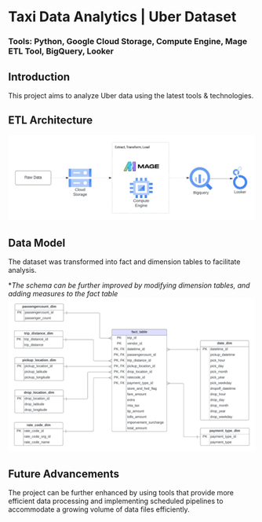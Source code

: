 # Taxi Data Analytics | Uber Dataset
### Tools: Python, Google Cloud Storage, Compute Engine, Mage ETL Tool, BigQuery, Looker

## Introduction
This project aims to analyze Uber data using the latest tools & technologies. 

## ETL Architecture
![](https://github.com/sharma-vasundhara/taxi-etl-analysis-001/blob/main/architecture-diagram.jpeg)

## Data Model
The dataset was transformed into fact and dimension tables to facilitate analysis. 

**The schema can be further improved by modifying dimension tables, and adding measures to the fact table* 
![](https://github.com/sharma-vasundhara/taxi-etl-analysis-001/blob/main/taxi-data-model.jpeg)

## Future Advancements
The project can be further enhanced by using tools that provide more efficient data processing and implementing scheduled pipelines to accommodate a growing volume of data files efficiently.
